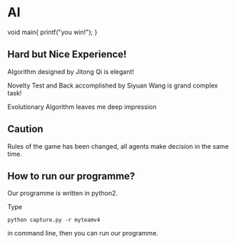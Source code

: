 # AI
void main{ printf("you win!"); } 

## Hard but Nice Experience!
Algorithm designed by Jitong Qi is elegant!

Novelty Test and Back accomplished by Siyuan Wang is grand complex task! 

Evolutionary Algorithm leaves me deep impression

## Caution
Rules of the game has been changed, all agents make decision in the same time.

## How to run our programme?
Our programme is written in python2.

Type 

`python capture.py -r myteamv4`

in command line, then you can run our programme.




